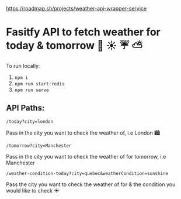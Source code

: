https://roadmap.sh/projects/weather-api-wrapper-service

# Fasitfy API to fetch weather for today & tomorrow :rainbow: :sunny: :umbrella: :partly_sunny:

To run locally:

1. ```npm i```
2. ```npm run start:redis```
3. ```npm run serve```

## API Paths:

`/today?city=london`

Pass in the city you want to check the weather of, i.e London :cityscape:

`/tomorrow?city=Manchester`

Pass in the city you want to check the weather of for tomorrow, i.e Manchester

`/weather-condition-today?city=quebec&weatherCondition=sunshine`

Pass the city you want to check the weather of for & the condition you would like to check :sunny: